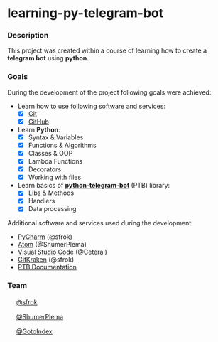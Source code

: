 # learning-py-telegram-bot

### Description
This project was created within a course of learning how to create a **telegram bot** using **python**.

### Goals
During the development of the project following goals were achieved:
- Learn how to use following software and services:
  - [x] [Git](https://git-scm.com/)
  - [x] [GitHub](github.com)
- Learn **Python**:
  - [x] Syntax & Variables
  - [x] Functions & Algorithms
  - [x] Classes & OOP
  - [x] Lambda Functions
  - [x] Decorators
  - [x] Working with files
- Learn basics of **[python-telegram-bot](https://python-telegram-bot.org/)** (PTB) library:
  - [x] Libs & Methods
  - [x] Handlers
  - [x] Data processing

Additional software and services used during the development:
- [PyCharm](https://www.jetbrains.com/pycharm/) (@sfrok)
- [Atom](https://atom.io/) (@ShumerPlema)
- [Visual Studio Code](https://code.visualstudio.com/) (@Ceterai)
- [GitKraken](https://www.gitkraken.com/) (@sfrok)
- [PTB Documentation](https://python-telegram-bot.readthedocs.io/en/stable/)

### Team
[<img src="https://avatars1.githubusercontent.com/u/34777494?s=400&v=4" width="16" height="16" />](https://github.com/sfrok) [@sfrok](https://github.com/sfrok)

 [<img src="https://avatars0.githubusercontent.com/u/40871531?s=400&v=4" width="16" height="16" />](https://github.com/ShumerPlema) [@ShumerPlema](https://github.com/ShumerPlema)
 
[<img src="https://avatars0.githubusercontent.com/u/49559296?s=460&v=4" width="16" height="16" />](https://github.com/GotoIndex) [@GotoIndex](https://github.com/GotoIndex)
